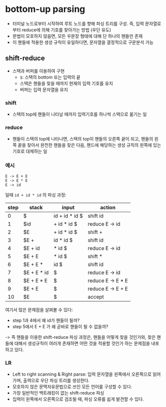 # bottom-up parsing
 - 터미널 노드로부터 시작하여 루트 노드를 향해 파싱 트리를 구성. 즉,
   입력 문자열로부터 reduce에 의해 기호를 찾아가는 방법 (우단 유도)
 - 문법이 모호하지 않음면, 모든 우문장 형태에 대해 단 하나의 핸들만
   존재
 - 이 핸들에 적용한 생성 규칙이 유일하다면, 문자열을 결정적으로
   구문분석 가능

## shift-reduce
 - 스택과 버퍼를 이용하여 구현
   - `$`: 스택의 bottom 또는 입력의 끝
   - 스택은 핸들을 찾을 때까지 현재의 입력 기호를 유지
   - 버퍼는 입력 문자열을 유지

### shift
 - 스택의 top에 핸들이 나타날 때까지 입력기호를 하나씩 스택으로 옮기는
   일

### reduce
 - 핸들이 스택의 top에 나타나면, 스택의 top이 핸들의 오른쪽 끝이 되고,
   핸들의 왼쪽 끝을 찾아서 완전한 핸들을 찾은 다음, 핸드에 해당하는
   생성 규칙의 왼쪽에 있는 기호로 대체하는 일


### 예시

```
E -> E + E
E -> E * E
E -> id
```

일때 `id + id * id` 의 파싱 과정:

| step | stack       | input          | action            |
| ---  | ---         | ---            | ---               |
| 0    | $           | id + id * id $ | shift id          |
| 1    | $id         | + id * id $    | reduce E -> id    |
| 2    | $E          | + id * id $    | shift +           |
| 3    | $E +        | id * id $      | shift id          |
| 4    | $E + id     | * id $         | reduce E -> id    |
| 5    | $E + E      | * id $         | shift *           |
| 6    | $E + E *    | id $           | shift id          |
| 7    | $E + E * id | $              | reduce E -> id    |
| 8    | $E + E * E  | $              | reduce E -> E * E |
| 9    | $E + E      | $              | reduce E -> E + E |
| 10   | $E          | $              | accept            |


 여기서 많은 문제점을 살펴볼 수 있다:
 - step 1과 4에서 왜 id가 핸들이 될까?
 - step 5에서 E + E 가 왜 곧바로 핸들이 될 수 없을까?

-> 즉 핸들을 이용한 shift-reduce 파싱 과정은, 핸들을 어떻게 찾을
것인가와, 찾은 핸들에 대해서 생성규칙이 여러개 존재하면 어떤 것을
적용할 것인가 하는 문제점을 내포하고 있다.


### LR
 - Left to right scanning & Right parse: 입력 문자열을 왼쪽에서
   오른쪽으로 읽어가며, 출력으로 우단 파싱 트리를 생성한다.
 - 모호하지 않은 문맥자유문법으로 쓰인 모든 언어를 구성할 수 있다.
 - 가장 일반적인 백트래킹이 없는 shift-reduce 파싱
 - 입력이 왼쪽에서 오른쪽으로 검조될 때, 파싱 오류를 쉽게 발견할 수
   있다.
